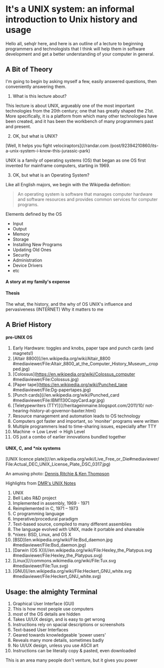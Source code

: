 # It's a UNIX system: an informal introduction to Unix history and usage

Hello all, sehqlr here, and here is an outline of a lecture to beginning
programmers and technologists that I think will help them in software
development and get a better understanding of your computer in general.

## A Bit of Theory

I'm going to begin by asking myself a few, easily answered questions, then
conveniently answering them.

1. What is this lecture about?

This lecture is about UNIX, argueably one of the most important technologies
from the 20th century; one that has greatly shaped the 21st. More specifically,
it is a platform from which many other technologies have been created,
and it has been the workbench of many programmers past and present.

2. OK, but what is UNIX?

[Well, It helps you fight velociraptors](//randar.com
/post/92394210860/its-a-unix-system-i-know-this-jurassic-park)

UNIX is a family of operating systems (OS) that began as one OS first invented
for mainframe computers, starting in 1969.

3. OK, but what is an Operating System?

Like all English majors, we begin with the Wikipedia definition:
>An operating system is software that manages computer hardware and software
>resources and provides common services for computer programs.

Elements defined by the OS
* Input
* Output
* Memory
* Storage
* Installing New Programs
* Updating Old Ones
* Security
* Administration
* Device Drivers
* etc

#### A story at my family's expense

#### Thesis
The what, the history, and the why of OS
UNIX's influence and pervasiveness (INTERNET)
Why it matters to me

## A Brief History

#### pre-UNIX OS

1. Early Hardware: toggles and knobs, paper tape and punch cards (and magnets!)
  1. [Altair 8800](//en.wikipedia.org/wiki/Altair_8800
     #mediaviewer/File:Altair_8800_at_the_Computer_History_Museum,_cropped.jpg)
  2. [Colossus](https://en.wikipedia.org/wiki/Colossus_computer
     #mediaviewer/File:Colossus.jpg)
  3. [Paper tape](https://en.wikipedia.org/wiki/Punched_tape
     #mediaviewer/File:Dg-papertapes.jpg)
  4. [Punch cards](//en.wikipedia.org/wiki/Punched_card
     #mediaviewer/File:IBM1130CopyCard.agr.jpg)
  5. [Teletypewriters (TTY)](//heritageinmaine.blogspot.com/2011/10/
     not-hearing-history-at-governor-baxter.html)
2. Resource management and automation leads to OS technology
  1. Computers got faster and important, so 'moniter' programs were written
  2. Multiple programmers lead to time-sharing issues, especially after TTY
  3. Machine -> Low Level -> High Level
  4. OS just a combo of earlier innovations bundled together

#### UNIX, C, and \*nix systems

[UNIX licence plate](//en.wikipedia.org/wiki/Live_Free_or_Die#mediaviewer/
File:Actual_DEC_UNIX_License_Plate_DSC_0317.jpg)

An amusing photo:
[Dennis Ritchie & Ken Thompson](//cm.bell-labs.com/cm/cs/who/dmr/picture.html)

Highlights from [DMR's UNIX Notes](//cm.bell-labs.com/cm/cs/who/dmr/notes.html)

1. UNIX
  1. Bell Labs R&D project
  2. Implemented in assembly, 1969 - 1971
  3. Reimplemented in C, 1971 – 1973
2. C programming language
  1. Imperative/procedural paradigm
  2. Text-based source, compiled to many different assemblies
  3. The language evolved with UNIX, made it portable and shareable
3. \*nixes: BSD, Linux, and OS X
  1. [BSD](en.wikipedia.org/wiki/File:Bsd_daemon.jpg
     #mediaviewer/File:Bsd_daemon.jpg)
  2. [Darwin (OS X)](//en.wikipedia.org/wiki/File:Hexley_the_Platypus.svg
     #mediaviewer/File:Hexley_the_Platypus.svg)
  3. [Linux](//commons.wikimedia.org/wiki/File:Tux.svg
     #mediaviewer/File:Tux.svg)
  4. [GNU](//en.wikipedia.org/wiki/File:Heckert_GNU_white.svg
     #mediaviewer/File:Heckert_GNU_white.svg)

## Usage: the almighty Terminal

1. Graphical User Interface (GUI)
  1. This is how most people use computers
  2. most of the OS details are hidden
  3. Takes UI/UX design, and is easy to get wrong
  4. Instructions rely on spacial descriptions or screenshots
2. Text-based User Interfaces
  1. Geared towards knowledgeable 'power users'
  2. Reveals many more details, sometimes badly
  3. No UI/UX design, unless you use ASCII art
  4. Instructions can be literally copy & pasted, even downloaded

This is an area many people don't venture, but it gives you power


